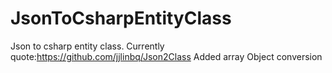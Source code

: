 # JsonToCsharpEntityClass
Json to csharp entity class.
Currently quote:https://github.com/jjlinbq/Json2Class
Added array Object conversion

